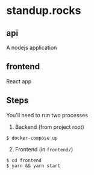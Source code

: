 # standup.rocks

## api

A nodejs application

## frontend

React app

## Steps

You'll need to run two processes

1. Backend (from project root)

```
$ docker-compose up
```

2. Frontend (in `frontend/`)

```
$ cd frontend
$ yarn && yarn start
```
